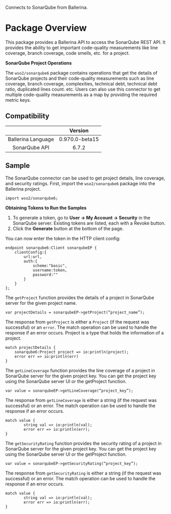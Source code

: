 Connects to SonarQube from Ballerina.

# Package Overview

This package provides a Ballerina API to access the SonarQube REST API. It provides the ability to get important code-quality measurements like line coverage, branch coverage, code smells, etc. for a project.

**SonarQube Project Operations**

The `wso2/sonarqube6` package contains operations that get the details of SonarQube projects and their code-quality measurements such as line coverage, branch coverage, complexities, technical debt, technical debt ratio, duplicated lines count. etc. Users can also use this connector to get multiple code-quality measurements as a map by providing the required metric keys.


## Compatibility

|                    |    Version     |  
| :-----------------:|:--------------:| 
| Ballerina Language | 0.970.0-beta15 |
|  SonarQube API     |   6.7.2        |


## Sample

The SonarQube connector can be used to get project details, line coverage, and security ratings. First, import the `wso2/sonarqube6` package into the Ballerina project.
    
```ballerina
import wso2/sonarqube6;
```

**Obtaining Tokens to Run the Samples**

1. To generate a token, go to **User -> My Account -> Security** in the SonarQube server. Existing tokens are listed, each with a Revoke button.
2. Click the **Generate** button at the bottom of the page.

You can now enter the token in the HTTP client config:
```ballerina
endpoint sonarqube6:Client sonarqubeEP {
    clientConfig:{
        url:url,
        auth:{
            scheme:"basic",
            username:token,
            password:""
        }
    }
};
```

The `getProject` function provides the details of a project in SonarQube server for the given project name.

```ballerina
var projectDetails = sonarqubeEP->getProject(“project_name”);
```

The response from `getProject` is either a `Project` (if the request was successful) or an `error`. 
The match operation can be used to handle the response if an error occurs. Project is a type that holds the information of a project.

```ballerina
match projectDetails {
    sonarqube6:Project project => io:println(project);
    error err => io:println(err)
}
```

The `getLineCoverage` function provides the line coverage of a project in SonarQube server for the given project key. 
You can get the project key using the SonarQube server UI or the getProject function.

```ballerina
var value = sonarqubeEP->getLineCoverage(“project_key”);
```
    
The response from `getLineCoverage` is either a string (if the request was successful) or an error. 
The match operation can be used to handle the response if an error occurs.

```ballerina
match value {
        string val => io:println(val);       
        error err => io:println(err);
}
``` 

The `getSecurityRating` function provides the security rating of a project in SonarQube server for the given project key. 
You can get the project key using the SonarQube server UI or the getProject function.

```ballerina
var value = sonarqubeEP->getSecurityRating(“project_key”);
```

The response from `getSecurityRating` is either a string (if the request was successful) or an error. 
The match operation can be used to handle the response if an error occurs.

```ballerina
match value {
        string val => io:println(val);       
        error err => io:println(err);
}
```
